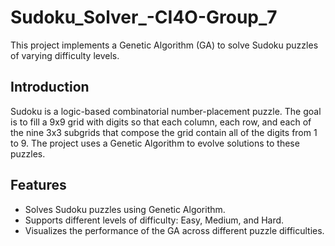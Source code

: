 # Sudoku_Solver_-CI4O-Group_7

This project implements a Genetic Algorithm (GA) to solve Sudoku puzzles of varying difficulty levels.

## Introduction

Sudoku is a logic-based combinatorial number-placement puzzle. The goal is to fill a 9x9 grid with digits so that each column, each row, and each of the nine 3x3 subgrids that compose the grid contain all of the digits from 1 to 9. The project uses a Genetic Algorithm to evolve solutions to these puzzles.

## Features

- Solves Sudoku puzzles using Genetic Algorithm.
- Supports different levels of difficulty: Easy, Medium, and Hard.
- Visualizes the performance of the GA across different puzzle difficulties.
